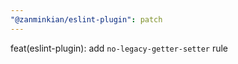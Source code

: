 ```yaml
---
"@zanminkian/eslint-plugin": patch
---
```


feat(eslint-plugin): add `no-legacy-getter-setter` rule
